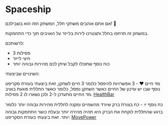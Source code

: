 # Spaceship

אם אתם אוהבים משחקי חלל, המשחק הזה הוא בשבילכם! 🚀

במשחק זה תרחפו בחלל ותצטרכו לירות בלייזר על האויבים תוך כדי התחמקות.

לרשותכם:
* 3 פסילות
* חיצי לייזר
* כוח נוסף שתוכלו לקבל שיתן לכם מהירות גבוהה יותר 

השינויים שביצעתי:

מד חיים ❤️️ - 3 אפשרויות להיפסל כלומר 3 חיים לשחקן, זאת ביצעתי בעזרת סקריפט נוסף שבו יש עדכון של החיים כאשר השחקן נפסל,
כלומר כאשר החללית פוגעת באויב מד החיים מתעדכן ל-2 ולכן נשארו לו 2 פסילות.
[HealthBar](https://github.com/S-DevelopeGame/EX2-Unity1-Stav/blob/master/Assets/Scripts/HealthBar.cs)

כח נוסף ⚡️ - כח בצורת ברק שיורד מהשמיים ומקנה לחללית מהירות גבוהה יותר כלומר ברגע שהחללית לוקחת את הברק היא תהיה מהירה יותר ובעלת כושר התחמקות גבוהה יותר.
זאת ביצעתי בעזרת הסקריפט: [MovePower](https://github.com/S-DevelopeGame/EX2-Unity1-Stav/blob/master/Assets/Scripts/MovePower.cs)
